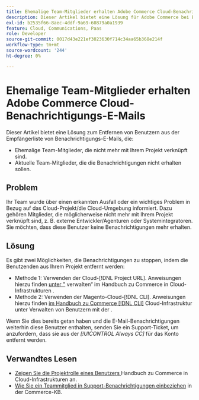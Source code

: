 ```yaml
---
title: Ehemalige Team-Mitglieder erhalten Adobe Commerce Cloud-Benachrichtigungs-E-Mails
description: Dieser Artikel bietet eine Lösung für Adobe Commerce bei E-Mails zu Cloud-Infrastrukturbenachrichtigungen, die an ehemalige Team-Mitglieder gesendet werden.
exl-id: b2535f66-8aec-4ddf-9a69-60879a0a1939
feature: Cloud, Communications, Paas
role: Developer
source-git-commit: 0017d43e221ef3023630f714c34aa65b368e214f
workflow-type: tm+mt
source-wordcount: '244'
ht-degree: 0%

---
```


# Ehemalige Team-Mitglieder erhalten Adobe Commerce Cloud-Benachrichtigungs-E-Mails

Dieser Artikel bietet eine Lösung zum Entfernen von Benutzern aus der Empfängerliste von Benachrichtigungs-E-Mails, die:
* Ehemalige Team-Mitglieder, die nicht mehr mit Ihrem Projekt verknüpft sind.
* Aktuelle Team-Mitglieder, die die Benachrichtigungen nicht erhalten sollen.

## Problem

Ihr Team wurde über einen erkannten Ausfall oder ein wichtiges Problem in Bezug auf das Cloud-Projekt/die Cloud-Umgebung informiert. Dazu gehören Mitglieder, die möglicherweise nicht mehr mit Ihrem Projekt verknüpft sind, z. B. externe Entwickler/Agenturen oder Systemintegratoren. Sie möchten, dass diese Benutzer keine Benachrichtigungen mehr erhalten.

## Lösung

Es gibt zwei Möglichkeiten, die Benachrichtigungen zu stoppen, indem die Benutzenden aus Ihrem Projekt entfernt werden:

* Methode 1: Verwenden der Cloud-[!DNL Project URL]. Anweisungen hierzu finden [ unter &quot;](https://experienceleague.adobe.com/docs/commerce-cloud-service/user-guide/project/user-access.html) verwalten“ im Handbuch zu Commerce in Cloud-Infrastrukturen .
* Methode 2: Verwenden der Magento-Cloud-[!DNL CLI]. Anweisungen hierzu finden [ im Handbuch zu Commerce  [!DNL CLI]](https://experienceleague.adobe.com/docs/commerce-cloud-service/user-guide/project/user-access.html#manage-users-with-the-cli) Cloud-Infrastruktur unter Verwalten von Benutzern mit der .

Wenn Sie dies bereits getan haben und die E-Mail-Benachrichtigungen weiterhin diese Benutzer enthalten, senden Sie ein Support-Ticket, um anzufordern, dass sie aus der *[!UICONTROL Always CC]* für das Konto entfernt werden.

## Verwandtes Lesen

* [Zeigen Sie die Projektrolle eines Benutzers ](https://experienceleague.adobe.com/docs/commerce-cloud-service/user-guide/project/user-access.html#view-a-user’s-project-role) Handbuch zu Commerce in Cloud-Infrastrukturen an.
* [Wie Sie ein Teammitglied in Support-Benachrichtigungen einbeziehen](https://experienceleague.adobe.com/docs/commerce-knowledge-base/kb/how-to/how-to-include-a-team-member-in-support-notifications.html) in der Commerce-KB.
